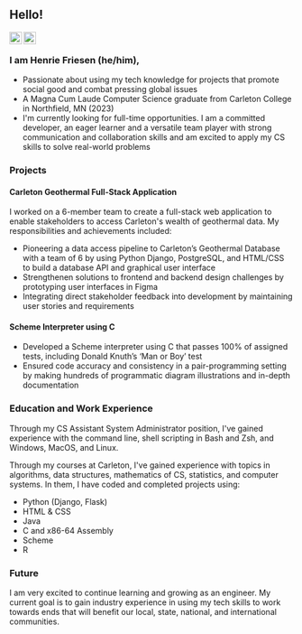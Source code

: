 ## Hello!

<a href="https://www.linkedin.com/in/henriefriesen/">
  <img align="left" alt="Henrie's LinkedIn" width="22px" src="https://cdn.jsdelivr.net/npm/simple-icons@v3/icons/linkedin.svg" />
</a>
<a href="https://github.com/friesenh">
  <img align="left" alt="Henrie's Github" width="22px" src="https://cdn.jsdelivr.net/npm/simple-icons@v3/icons/github.svg" />
</a>
<br />

### I am Henrie Friesen (he/him),
- Passionate about using my tech knowledge for projects that promote social good and combat pressing global issues
- A Magna Cum Laude Computer Science graduate from Carleton College in Northfield, MN (2023)
- I'm currently looking for full-time opportunities. I am a committed developer, an eager learner and a versatile team player with strong communication and collaboration skills and am excited to apply my CS skills to solve real-world problems

### Projects
#### Carleton Geothermal Full-Stack Application
I worked on a 6-member team to create a full-stack web application to enable stakeholders to access Carleton's wealth of geothermal data. My responsibilities and achievements included:
- Pioneering a data access pipeline to Carleton’s Geothermal Database with a team of 6 by using Python Django, PostgreSQL, and HTML/CSS to build a database API and graphical user interface
- Strengthenen solutions to frontend and backend design challenges by prototyping user interfaces in Figma
- Integrating direct stakeholder feedback into development by maintaining user stories and requirements

#### Scheme Interpreter using C
- Developed a Scheme interpreter using C that passes 100% of assigned tests, including Donald Knuth’s ‘Man or Boy’ test
- Ensured code accuracy and consistency in a pair-programming setting by making hundreds of programmatic diagram illustrations and in-depth documentation

### Education and Work Experience
Through my CS Assistant System Administrator position, I've gained experience with the command line, shell scripting in Bash and Zsh, and Windows, MacOS, and Linux.

Through my courses at Carleton, I've gained experience with topics in algorithms, data structures, mathematics of CS, statistics, and computer systems. In them, I have coded and completed projects using:
- Python (Django, Flask)
- HTML & CSS
- Java
- C and x86-64 Assembly
- Scheme
- R

### Future
I am very excited to continue learning and growing as an engineer. My current goal is to gain industry experience in using my tech skills to work towards ends that will benefit our local, state, national, and international communities.
